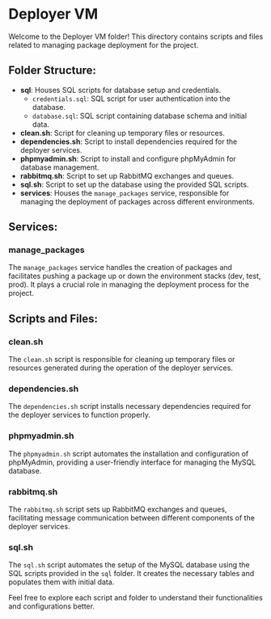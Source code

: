 # Deployer VM

Welcome to the Deployer VM folder! This directory contains scripts and files related to managing package deployment for the project.

## Folder Structure:

- **sql**: Houses SQL scripts for database setup and credentials.
  - `credentials.sql`: SQL script for user authentication into the database.
  - `database.sql`: SQL script containing database schema and initial data.
- **clean.sh**: Script for cleaning up temporary files or resources.
- **dependencies.sh**: Script to install dependencies required for the deployer services.
- **phpmyadmin.sh**: Script to install and configure phpMyAdmin for database management.
- **rabbitmq.sh**: Script to set up RabbitMQ exchanges and queues.
- **sql.sh**: Script to set up the database using the provided SQL scripts.
- **services**: Houses the `manage_packages` service, responsible for managing the deployment of packages across different environments.

## Services:

### manage_packages

The `manage_packages` service handles the creation of packages and facilitates pushing a package up or down the environment stacks (dev, test, prod). It plays a crucial role in managing the deployment process for the project.

## Scripts and Files:

### clean.sh

The `clean.sh` script is responsible for cleaning up temporary files or resources generated during the operation of the deployer services.

### dependencies.sh

The `dependencies.sh` script installs necessary dependencies required for the deployer services to function properly.

### phpmyadmin.sh

The `phpmyadmin.sh` script automates the installation and configuration of phpMyAdmin, providing a user-friendly interface for managing the MySQL database.

### rabbitmq.sh

The `rabbitmq.sh` script sets up RabbitMQ exchanges and queues, facilitating message communication between different components of the deployer services.

### sql.sh

The `sql.sh` script automates the setup of the MySQL database using the SQL scripts provided in the `sql` folder. It creates the necessary tables and populates them with initial data.

Feel free to explore each script and folder to understand their functionalities and configurations better.
